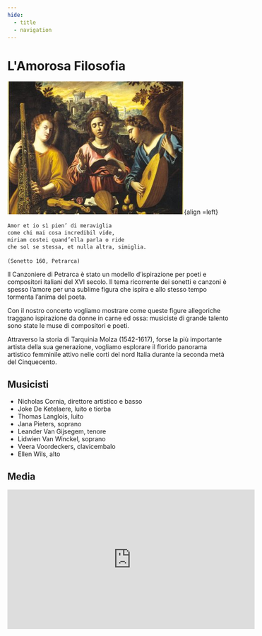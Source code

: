 ```yaml
---
hide:
  - title
  - navigation
---
```


# L'Amorosa Filosofia

![amorosa_filosofia](../../assets/images/amorosa_filosofia.jpg){align =left}

```
Amor et io sì pien’ di meraviglia 
come chi mai cosa incredibil vide, 
miriam costei quand’ella parla o ride 
che sol se stessa, et nulla altra, simiglia.

(Sonetto 160, Petrarca)
```
Il Canzoniere di Petrarca è stato un modello d’ispirazione per poeti e compositori italiani del XVI secolo. Il tema ricorrente dei sonetti e canzoni è spesso l’amore per una sublime figura che ispira e allo stesso tempo tormenta l’anima del poeta. 

Con il nostro concerto vogliamo mostrare come queste figure allegoriche traggano ispirazione da donne in carne ed ossa: musiciste di grande talento sono state le muse di compositori e poeti. 

Attraverso la storia di Tarquinia Molza (1542-1617), forse la più importante artista della sua generazione, vogliamo esplorare il florido panorama artistico femminile attivo nelle corti del nord Italia durante la seconda metà del Cinquecento.

## Musicisti

- Nicholas Cornia, direttore artistico e basso
- Joke De Ketelaere, luito e tiorba
- Thomas Langlois, luito
- Jana Pieters, soprano
- Leander Van Gijsegem, tenore
- Lidwien Van Winckel, soprano
- Veera Voordeckers, clavicembalo 
- Ellen Wils, alto

## Media

<iframe width="560" height="315" src="https://www.youtube.com/embed/videoseries?si=Gu8oMrYMCDHDL3gx&amp;list=PLDTXvtcLnrvEYhzwLsRFRNZDTug0VbK97" title="YouTube video player" frameborder="0" allow="accelerometer; autoplay; clipboard-write; encrypted-media; gyroscope; picture-in-picture; web-share" referrerpolicy="strict-origin-when-cross-origin" allowfullscreen></iframe>

